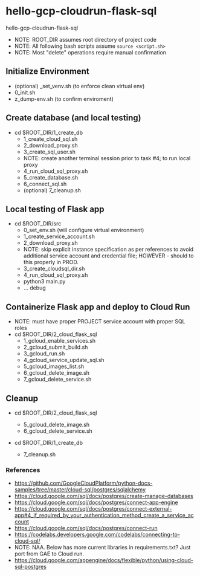 # hello-gcp-cloudrun-flask-sql
hello-gcp-cloudrun-flask-sql

- NOTE: ROOT_DIR assumes root directory of project code
- NOTE: All following bash scripts assume `source <script.sh>`
- NOTE: Most "delete" operations require manual confirmation

## Initialize Environment
- (optional) _set_venv.sh (to enforce clean virtual env)
- 0_init.sh
- z_dump-env.sh (to confirm enviroment)

## Create database (and local testing)
- cd $ROOT_DIR/1_create_db
  - 1_create_cloud_sql.sh
  - 2_download_proxy.sh
  - 3_create_sql_user.sh
  - NOTE:  create another terminal session prior to task #4; to run local proxy
  - 4_run_cloud_sql_proxy.sh
  - 5_create_database.sh
  - 6_connect_sql.sh
  - (optional) 7_cleanup.sh

## Local testing of Flask app
- cd $ROOT_DIR/src 
  - 0_set_env.sh (will configure virtual environment)
  - 1_create_service_account.sh
  - 2_download_proxy.sh
  - NOTE: skip explicit instance specification as per references to avoid additional service account and credential file; HOWEVER - should to this properly in PROD.
  - 3_create_cloudsql_dir.sh
  - 4_run_cloud_sql_proxy.sh
  - python3 main.py
  - ... debug
  
## Containerize Flask app and deploy to Cloud Run
- NOTE: must have proper PROJECT service account with proper SQL roles
- cd $ROOT_DIR/2_cloud_flask_sql
  - 1_gcloud_enable_services.sh
  - 2_gcloud_submit_build.sh
  - 3_gcloud_run.sh
  - 4_gcloud_service_update_sql.sh
  - 5_gcloud_images_list.sh
  - 6_gcloud_delete_image.sh
  - 7_gcloud_delete_service.sh

## Cleanup
- cd $ROOT_DIR/2_cloud_flask_sql
  - 5_gcloud_delete_image.sh
  - 6_gcloud_delete_service.sh

- cd $ROOT_DIR/1_create_db
  - 7_cleanup.sh

### References
- https://github.com/GoogleCloudPlatform/python-docs-samples/tree/master/cloud-sql/postgres/sqlalchemy
- https://cloud.google.com/sql/docs/postgres/create-manage-databases
- https://cloud.google.com/sql/docs/postgres/connect-app-engine
- https://cloud.google.com/sql/docs/postgres/connect-external-app#4_if_required_by_your_authentication_method_create_a_service_account
- https://cloud.google.com/sql/docs/postgres/connect-run
- https://codelabs.developers.google.com/codelabs/connecting-to-cloud-sql/
- NOTE: NAA.  Below has more current libraries in requirements.txt?  Just port from GAE to Cloud run.
- https://cloud.google.com/appengine/docs/flexible/python/using-cloud-sql-postgres
